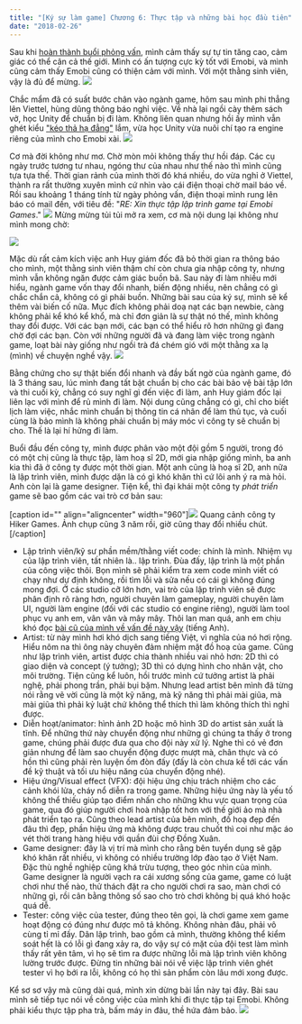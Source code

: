 ```yaml
---
title: "[Ký sự làm game] Chương 6: Thực tập và những bài học đầu tiên"
date: "2018-02-26"
---
```


Sau khi [hoàn thành buổi phỏng vấn](http://tongtunggiang.com/vi/2017/11/30/ky-su-lam-game-chuong-5-phong-van-va-nhung-noi-lo/), mình cảm thấy sự tự tin tăng cao, cảm giác có thể cân cả thế giới. Mình có ấn tượng cực kỳ tốt với Emobi, và mình cũng cảm thấy Emobi cũng có thiện cảm với mình. Với một thằng sinh viên, vậy là đủ để mừng. ![](https://tongtunggiang.com/vi/assets/images/matrix-e1507559558105.png)

Chắc mẩm đã có suất bước chân vào ngành game, hôm sau mình phi thẳng lên Viettel, hùng dũng thông báo nghỉ việc. Về nhà lại ngồi cày thêm sách vở, học Unity để chuẩn bị đi làm. Không liên quan nhưng hồi ấy mình vẫn ghét kiểu ["kéo thả hạ đẳng"](http://tongtunggiang.com/vi/2017/10/12/ky-su-lam-game-chuong-3-engine-hay-khong-engine/) lắm, vừa học Unity vừa nuôi chí tạo ra engine riêng của mình cho Emobi xài. ![](https://tongtunggiang.com/vi/assets/images/still_dreaming-e1507297928546.png)

Cơ mà đời không như mơ. Chờ mòn mỏi không thấy thư hồi đáp. Các cụ ngày trước tương tư nhau, ngóng thư của nhau như thế nào thì mình cũng tựa tựa thế. Thời gian rảnh của mình thời đó khá nhiều, do vừa nghỉ ở Viettel, thành ra rất thường xuyên mình cứ nhìn vào cái điện thoại chờ mail báo về. Rồi sau khoảng 1 tháng tính từ ngày phỏng vấn, điện thoại mình rung lên báo có mail đến, với tiêu đề: "_RE: Xin thực tập lập trình game tại Emobi Games_." ![](https://tongtunggiang.com/vi/assets/images/ah-e1507817083610.png) Mừng mừng tủi tủi mở ra xem, cơ mà nội dung lại không như mình mong chờ:

![](https://tongtunggiang.com/vi/assets/images/WMOJckW.png)

Mặc dù rất cảm kích việc anh Huy giám đốc đã bỏ thời gian ra thông báo cho mình, một thằng sinh viên thậm chí còn chưa gia nhập công ty, nhưng mình vẫn không ngăn được cảm giác buồn bã. Sau này đi làm nhiều mới hiểu, ngành game vốn thay đổi nhanh, biến động nhiều, nên chẳng có gì chắc chắn cả, không có gì phải buồn. Những bài sau của ký sự, mình sẽ kể thêm vài biến cố nữa. Mục đích không phải doạ nạt các bạn newbie, càng không phải kể khó kể khổ, mà chỉ đơn giản là sự thật nó thế, mình không thay đổi được. Với các bạn mới, các bạn có thể hiểu rõ hơn những gì đang chờ đợi các bạn. Còn với những người đã và đang làm việc trong ngành game, loạt bài này giống như ngồi trà đá chém gió với một thằng xa lạ (mình) về chuyện nghề vậy. ![](https://tongtunggiang.com/vi/assets/images/smile-e1519651826523.png)

Bằng chứng cho sự thật biến đổi nhanh và đầy bất ngờ của ngành game, đó là 3 tháng sau, lúc mình đang tất bật chuẩn bị cho các bài bảo vệ bài tập lớn và thi cuối kỳ, chẳng có suy nghĩ gì đến việc đi làm, anh Huy giám đốc lại liên lạc với mình để rủ mình đi làm. Nội dung cũng chẳng có gì, chỉ cho biết lịch làm việc, nhắc mình chuẩn bị thông tin cá nhân để làm thủ tục, và cuối cùng là bảo mình là không phải chuẩn bị máy móc vì công ty sẽ chuẩn bị cho. Thế là lại hí hửng đi làm.

Buổi đầu đến công ty, mình được phân vào một đội gồm 5 người, trong đó có một chị cũng là thực tập, làm hoạ sĩ 2D, mới gia nhập giống mình, ba anh kia thì đã ở công ty được một thời gian. Một anh cũng là hoạ sĩ 2D, anh nữa là lập trình viên, mình được dặn là có gì khó khăn thì cứ lôi anh ý ra mà hỏi. Anh còn lại là game designer. Tiện kể, thì đại khái một công ty _phát triển_ game sẽ bao gồm các vai trò cơ bản sau:

\[caption id="" align="aligncenter" width="960"\]![](https://tongtunggiang.com/vi/assets/images/OMaLCm5.png) Quang cảnh công ty Hiker Games. Ảnh chụp cũng 3 năm rồi, giờ cũng thay đổi nhiều chút.\[/caption\]

- Lập trình viên/kỹ sư phần mềm/thằng viết code: chính là mình. Nhiệm vụ của lập trình viên, tất nhiên là.. lập trình. Đùa đấy, lập trình là một phần của công việc thôi. Bọn mình sẽ phải kiểm tra xem code mình viết có chạy như dự định không, rồi tìm lỗi và sửa nếu có cái gì không đúng mong đợi. Ở các studio cỡ lớn hơn, vai trò của lập trình viên sẽ được phân định rõ ràng hơn, người chuyên làm gameplay, người chuyên làm UI, người làm engine (đối với các studio có engine riêng), người làm tool phục vụ anh em, vân vân và mây mây. Thôi lan man quá, anh em chịu khó đọc [bài cũ của mình về vấn đề này vậy](http://tongtunggiang.com/blog/2017/01/30/job-positions-in-a-game-studio/) (tiếng Anh).
- Artist: từ này mình hơi khó dịch sang tiếng Việt, vì nghĩa của nó hơi rộng. Hiểu nôm na thì ông này chuyên đảm nhiệm mặt đồ hoạ của game. Cũng như lập trình viên, artist được chia thành nhiều vai nhỏ hơn: 2D thì có giao diện và concept (ý tưởng); 3D thì có dựng hình cho nhân vật, cho môi trường. Tiện cũng kể luôn, hồi trước mình cứ tưởng artist là phải nghệ, phải phong trần, phải bụi bặm. Nhưng lead artist bên mình đã từng nói rằng vẽ vời cũng là một kỹ năng, mà kỹ năng thì phải mài giũa, mà mài giũa thì phải kỷ luật chứ không thể thích thì làm không thích thì nghỉ được.
- Diễn hoạt/animator: hình ảnh 2D hoặc mô hình 3D do artist sản xuất là tĩnh. Để những thứ này chuyển động như những gì chúng ta thấy ở trong game, chúng phải được đưa qua cho đội này xử lý. Nghe thì có vẻ đơn giản nhưng để làm sao chuyển động được mượt mà, chân thực và có hồn thì cũng phải rèn luyện ốm đòn đấy (đấy là còn chưa kể tới các vấn đề kỹ thuật và tối ưu hiệu năng của chuyển động nhé).
- Hiệu ứng/Visual effect (VFX): đội hiệu ứng chịu trách nhiệm cho các cảnh khói lửa, cháy nổ diễn ra trong game. Những hiệu ứng này là yếu tố không thể thiếu giúp tạo điểm nhấn cho những khu vực quan trọng của game, qua đó giúp người chơi hoà nhập tốt hơn với thế giới ảo mà nhà phát triển tạo ra. Cũng theo lead artist của bên mình, đồ hoạ đẹp đến đâu thì đẹp, phần hiệu ứng mà không được trau chuốt thì coi như mặc áo vét thời trang hàng hiệu với quần đùi chợ Đồng Xuân.
- Game designer: đây là vị trí mà mình cho rằng bên tuyển dụng sẽ gặp khó khăn rất nhiều, vì không có nhiều trường lớp đào tạo ở Việt Nam. Đặc thù nghề nghiệp cũng khá trừu tượng, theo góc nhìn của mình. Game designer là người vạch ra cái xương sống của game, game có luật chơi như thế nào, thử thách đặt ra cho người chơi ra sao, màn chơi có những gì, rồi cân bằng thông số sao cho trò chơi không bị quá khó hoặc quá dễ.
- Tester: công việc của tester, đúng theo tên gọi, là chơi game xem game hoạt động có đúng như được mô tả không. Không nhàn đâu, phải vô cùng tỉ mỉ đấy. Dân lập trình, bao gồm cả mình, thường không thể kiểm soát hết là có lỗi gì đang xảy ra, do vậy sự có mặt của đội test làm mình thấy rất yên tâm, vì họ sẽ tìm ra được những lỗi mà lập trình viên không lường trước được. Đừng tin những bài nói về việc lập trình viên ghét tester vì họ bới ra lỗi, không có họ thì sản phẩm còn lâu mới xong được.

Kể sơ sơ vậy mà cũng dài quá, mình xin dừng bài lần này tại đây. Bài sau mình sẽ tiếp tục nói về công việc của mình khi đi thực tập tại Emobi. Không phải kiểu thực tập pha trà, bấm máy in đâu, thề hứa đảm bảo. ![](https://tongtunggiang.com/vi/assets/images/still_dreaming-e1507297928546.png)
